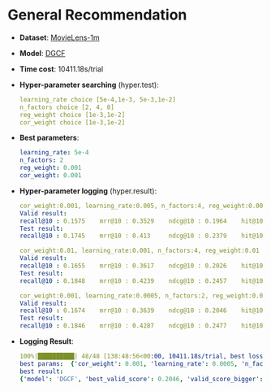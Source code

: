 # General Recommendation

- **Dataset**: [MovieLens-1m](../../md/ml-1m_general.md)

- **Model**: [DGCF](https://recbole.io/docs/user_guide/model/general/dgcf.html)

- **Time cost**: 10411.18s/trial

- **Hyper-parameter searching** (hyper.test):

  ```yaml
  learning_rate choice [5e-4,1e-3, 5e-3,1e-2]                     
  n_factors choice [2, 4, 8]                                                  
  reg_weight choice [1e-3,1e-2]                                         
  cor_weight choice [1e-3,1e-2]
  ```

- **Best parameters**:

  ```yaml
  learning_rate: 5e-4  
  n_factors: 2  
  reg_weight: 0.001  
  cor_weight: 0.001
  ```

- **Hyper-parameter logging** (hyper.result):

  ```yaml
  cor_weight:0.001, learning_rate:0.005, n_factors:4, reg_weight:0.001
  Valid result:
  recall@10 : 0.1575    mrr@10 : 0.3529    ndcg@10 : 0.1964    hit@10 : 0.6952    precision@10 : 0.1462
  Test result:
  recall@10 : 0.1745    mrr@10 : 0.413     ndcg@10 : 0.2379    hit@10 : 0.7189    precision@10 : 0.178

  cor_weight:0.01, learning_rate:0.001, n_factors:4, reg_weight:0.01
  Valid result:
  recall@10 : 0.1655    mrr@10 : 0.3617    ndcg@10 : 0.2026    hit@10 : 0.7113    precision@10 : 0.1508
  Test result:
  recall@10 : 0.1848    mrr@10 : 0.4239    ndcg@10 : 0.2457    hit@10 : 0.7358    precision@10 : 0.1828

  cor_weight:0.001, learning_rate:0.0005, n_factors:2, reg_weight:0.001
  Valid result:
  recall@10 : 0.1674    mrr@10 : 0.3639    ndcg@10 : 0.2046    hit@10 : 0.7152    precision@10 : 0.1523
  Test result:
  recall@10 : 0.1846    mrr@10 : 0.4287    ndcg@10 : 0.2477    hit@10 : 0.7376    precision@10 : 0.1838
  ```

- **Logging Result**:

  ```yaml
  100%|██████████| 48/48 [138:48:56<00:00, 10411.18s/trial, best loss: -0.2046]
  best params:  {'cor_weight': 0.001, 'learning_rate': 0.0005, 'n_factors': 2, 'reg_weight': 0.001}
  best result: 
  {'model': 'DGCF', 'best_valid_score': 0.2046, 'valid_score_bigger': True, 'best_valid_result': OrderedDict([('recall@10', 0.1674), ('mrr@10', 0.3639), ('ndcg@10', 0.2046), ('hit@10', 0.7152), ('precision@10', 0.1523)]), 'test_result': OrderedDict([('recall@10', 0.1846), ('mrr@10', 0.4287), ('ndcg@10', 0.2477), ('hit@10', 0.7376), ('precision@10', 0.1838)])}
  ```
